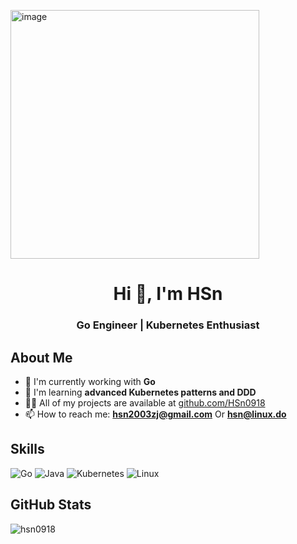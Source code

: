 <img width="398" alt="image" src="https://github.com/user-attachments/assets/da9b057f-1fb7-48f6-80ea-83ad3e355786" /><h1 align="center">Hi 👋, I'm HSn</h1>
<h3 align="center">Go Engineer | Kubernetes Enthusiast</h3>

## About Me
- 🔭 I'm currently working with **Go**
- 🌱 I'm learning **advanced Kubernetes patterns and DDD**
- 👨‍💻 All of my projects are available at [github.com/HSn0918](https://github.com/HSn0918)
- 📫 How to reach me: **hsn2003zj@gmail.com** Or **hsn@linux.do** 

## Skills
![Go](https://img.shields.io/badge/go-%2300ADD8.svg?style=for-the-badge&logo=go&logoColor=white)
![Java](https://img.shields.io/badge/java-%23ED8B00.svg?style=for-the-badge&logo=java&logoColor=white)
![Kubernetes](https://img.shields.io/badge/kubernetes-%23326ce5.svg?style=for-the-badge&logo=kubernetes&logoColor=white)
![Linux](https://img.shields.io/badge/Linux-FCC624?style=for-the-badge&logo=linux&logoColor=black)

## GitHub Stats
<p>
  <img src="https://github-readme-stats.vercel.app/api/top-langs?username=hsn0918&show_icons=true&locale=en&layout=compact&theme=dark" alt="hsn0918" />
</p>
